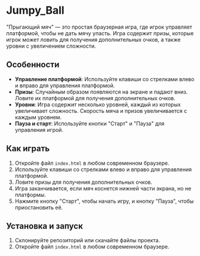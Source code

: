 # Jumpy_Ball

"Прыгающий мяч" — это простая браузерная игра, где игрок управляет платформой, чтобы не дать мячу упасть. Игра содержит призы, которые игрок может ловить для получения дополнительных очков, а также уровни с увеличением сложности.

## Особенности

- **Управление платформой**: Используйте клавиши со стрелками влево и вправо для управления платформой.
- **Призы**: Случайным образом появляются на экране и падают вниз. Ловите их платформой для получения дополнительных очков.
- **Уровни**: Игра содержит несколько уровней, каждый из которых увеличивает сложность. Скорость мяча и призов увеличивается с каждым уровнем.
- **Пауза и старт**: Используйте кнопки "Старт" и "Пауза" для управления игрой.

## Как играть

1. Откройте файл `index.html` в любом современном браузере.
2. Используйте клавиши со стрелками влево и вправо для управления платформой.
3. Ловите призы для получения дополнительных очков.
4. Игра заканчивается, если мяч коснется нижней части экрана, но не платформы.
5. Нажмите кнопку "Старт", чтобы начать игру, и кнопку "Пауза", чтобы приостановить её.

## Установка и запуск

1. Склонируйте репозиторий или скачайте файлы проекта.
2. Откройте файл `index.html` в любом современном браузере.
